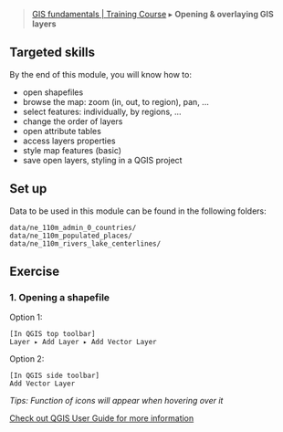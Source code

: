 > [GIS fundamentals | Training Course](agenda.md) ▸ **Opening & overlaying GIS layers**

## Targeted skills
By the end of this module, you will know how to:
* open shapefiles
* browse the map: zoom (in, out, to region), pan, ...
* select features: individually, by regions, ...
* change the order of layers
* open attribute tables
* access layers properties
* style map features (basic)
* save open layers, styling in a QGIS project

## Set up
Data to be used in this module can be found in the following folders:
```
data/ne_110m_admin_0_countries/
data/ne_110m_populated_places/
data/ne_110m_rivers_lake_centerlines/
```
## Exercise

### 1. Opening a shapefile

Option 1:
```
[In QGIS top toolbar] 
Layer ▸ Add Layer ▸ Add Vector Layer  
```

Option 2:
```
[In QGIS side toolbar] 
Add Vector Layer
```
*Tips: Function of icons will appear when hovering over it*

[Check out QGIS User Guide for more information](http://docs.qgis.org/2.14/en/docs/training_manual/introduction/preparation.html)



